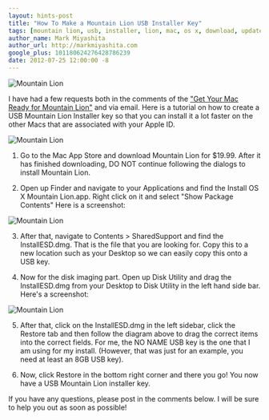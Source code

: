 ```yaml
---
layout: hints-post
title: "How To Make a Mountain Lion USB Installer Key"
tags: [mountain lion, usb, installer, lion, mac, os x, download, update]
author_name: Mark Miyashita
author_url: http://markmiyashita.com
google_plus: 101180624276428786239
date: 2012-07-25 12:00:00 -8
---
```


<img class="clear blog-image-full-border" src="{{site.url}}/images/os-x-mountain-lion.jpeg" title="Mountain Lion">

I have had a few requests both in the comments of the <a href="http://hints.binaryage.com/get-your-mac-ready-for-mountain-lion/"> "Get Your Mac Ready for Mountain Lion"</a> and via email. Here is a tutorial on how to create a USB Mountain Lion Installer key so that you can install it a lot faster on the other Macs that are associated with your Apple ID.

<img class="clear blog-image-full-border" src="{{site.url}}/images/usb-mountain-lion-0.png" title="Mountain Lion">

1) Go to the Mac App Store and download Mountain Lion for $19.99. After it has finished downloading, DO NOT continue following the dialogs to install Mountain Lion.

2) Open up Finder and navigate to your Applications and find the Install OS X Mountain Lion.app. Right click on it and select "Show Package Contents" Here is a screenshot:

<img class="clear blog-image-full-border" src="{{site.url}}/images/usb-mountain-lion-1.png" title="Mountain Lion">

3) After that, navigate to Contents > SharedSupport and find the InstallESD.dmg. That is the file that you are looking for. Copy this to a new location such as your Desktop so we can easily copy this onto a USB key.

4) Now for the disk imaging part. Open up Disk Utility and drag the InstallESD.dmg from your Desktop to Disk Utility in the left hand side bar. Here's a screenshot:

<img class="clear blog-image-full-border" src="{{site.url}}/images/usb-mountain-lion-3.png" title="Mountain Lion">

5) After that, click on the InstallESD.dmg in the left sidebar, click the Restore tab and then follow the diagram above to drag the correct items into the correct fields. For me, the NO NAME USB key is the one that I am using for my install. (However, that was just for an example, you need at least an 8GB USB key).

6) Now, click Restore in the bottom right corner and there you go! You now have a USB Mountain Lion installer key. 

If you have any questions, please post in the comments below. I will be sure to help you out as soon as possible!
